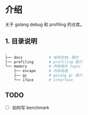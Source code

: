 # 介绍

关于 golang debug 和 profiling 的仓库。

## 1. 目录说明

```bash
.
├── docs            # 保存文档、图片
│── profiling       # profiling 简介
└── memory          # 内存相关 topic
    ├── escape      # 内存逃逸
    ├── gc          # golang gc 简介
    └── iface       # interface
```

## TODO

- [ ] 如何写 benchmark
